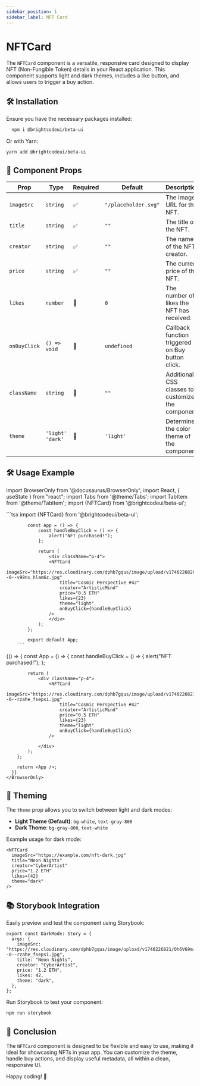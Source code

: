 ```yaml
---
sidebar_position: 1
sidebar_label: NFT Card
---
```


# NFTCard

The `NFTCard` component is a versatile, responsive card designed to display NFT (Non-Fungible Token) details in your React application. This component supports light and dark themes, includes a like button, and allows users to trigger a buy action.

## 🛠️ Installation

Ensure you have the necessary packages installed:

```bash
  npm i @brightcodeui/beta-ui
```

Or with Yarn:

```bash
yarn add @brightcodeui/beta-ui
```

## 🧩 Component Props

| Prop           | Type                   | Required | Default   | Description                                         |
|----------------|-----------------------|----------|-----------|-----------------------------------------------------|
| `imageSrc`     | `string`               | ✅        | `"/placeholder.svg"` | The image URL for the NFT.                           |
| `title`        | `string`               | ✅        | `""`      | The title of the NFT.                                |
| `creator`      | `string`               | ✅        | `""`      | The name of the NFT creator.                         |
| `price`        | `string`               | ✅        | `""`      | The current price of the NFT.                        |
| `likes`        | `number`               | 🚫        | `0`       | The number of likes the NFT has received.            |
| `onBuyClick`   | `() => void`           | 🚫        | `undefined` | Callback function triggered on Buy button click.     |
| `className`    | `string`               | 🚫        | `""`      | Additional CSS classes to customize the component.   |
| `theme`        | `'light'  'dark'`     | 🚫        | `'light'` | Determines the color theme of the component.         |

## 🛠️ Usage Example


import BrowserOnly from '@docusaurus/BrowserOnly';
import React, { useState } from "react";
import Tabs from '@theme/Tabs';
import TabItem from '@theme/TabItem';
import {NFTCard} from '@brightcodeui/beta-ui';



<Tabs>
  <TabItem value="code" label="Code" default>
        ```tsx
            import {NFTCard} from '@brightcodeui/beta-ui';

            const App = () => {
                const handleBuyClick = () => {
                    alert("NFT purchased!");
                };

                return (
                    <div className="p-4">
                    <NFTCard
                        imageSrc="https://res.cloudinary.com/dphb7gqus/image/upload/v1740226820/xsVxjlsDUE8ZjYAxGXPI--0--v98nx_hlam6z.jpg"
                        title="Cosmic Perspective #42"
                        creator="ArtisticMind"
                        price="0.5 ETH"
                        likes={23}
                        theme="light"
                        onBuyClick={handleBuyClick}
                    />
                    </div>
                );
            };

            export default App;
        ```
  </TabItem>

  <TabItem value="ui" label="Example">
    <BrowserOnly>
      {() => {
        const App = () => {
          const handleBuyClick = () => {
                alert("NFT purchased!");
            };

            return (
                <div className="p-4">
                    <NFTCard
                        imageSrc="https://res.cloudinary.com/dphb7gqus/image/upload/v1740226821/Oh6V69milpY3lQJboxJ6--0--rzahe_fsepsi.jpg"
                        title="Cosmic Perspective #42"
                        creator="ArtisticMind"
                        price="0.5 ETH"
                        likes={23}
                        theme="light"
                        onBuyClick={handleBuyClick}
                    />
                    
                </div>
            );
        };

        return <App />;
      }}
    </BrowserOnly>
  </TabItem>
</Tabs>



## 🎨 Theming

The `theme` prop allows you to switch between light and dark modes:

- **Light Theme (Default)**: `bg-white`, `text-gray-800`
- **Dark Theme**: `bg-gray-800`, `text-white`

Example usage for dark mode:

```tsx
<NFTCard
  imageSrc="https://example.com/nft-dark.jpg"
  title="Neon Nights"
  creator="CyberArtist"
  price="1.2 ETH"
  likes={42}
  theme="dark"
/>
```

## 📚 Storybook Integration

Easily preview and test the component using Storybook:

```tsx
export const DarkMode: Story = {
  args: {
    imageSrc: "https://res.cloudinary.com/dphb7gqus/image/upload/v1740226821/Oh6V69milpY3lQJboxJ6--0--rzahe_fsepsi.jpg",
    title: "Neon Nights",
    creator: "CyberArtist",
    price: "1.2 ETH",
    likes: 42,
    theme: "dark",
  },
};
```

Run Storybook to test your component:

```bash
npm run storybook
```

## 🚀 Conclusion

The `NFTCard` component is designed to be flexible and easy to use, making it ideal for showcasing NFTs in your app. You can customize the theme, handle buy actions, and display useful metadata, all within a clean, responsive UI.

Happy coding! 🚀
